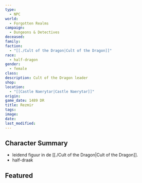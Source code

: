 ```yaml
---
type:
  - NPC
world:
  - Forgotten Realms
campaign:
  - Dungeons & Detectives
deceased: 
family: 
faction:
  - "[[./Cult of the Dragon|Cult of the Dragon]]"
race:
  - half-dragon
gender:
  - female
class: 
description: Cult of the Dragon leader
shop: 
location:
  - "[[Castle Naerytar|Castle Naerytar]]"
origin: 
game_date: 1489 DR
title: Rezmir
tags: 
image: 
date: 
last_modified: 
---
```

## Character Summary
- leidend figuur in de [[./Cult of the Dragon|Cult of the Dragon]].
- half-draak

## Featured


